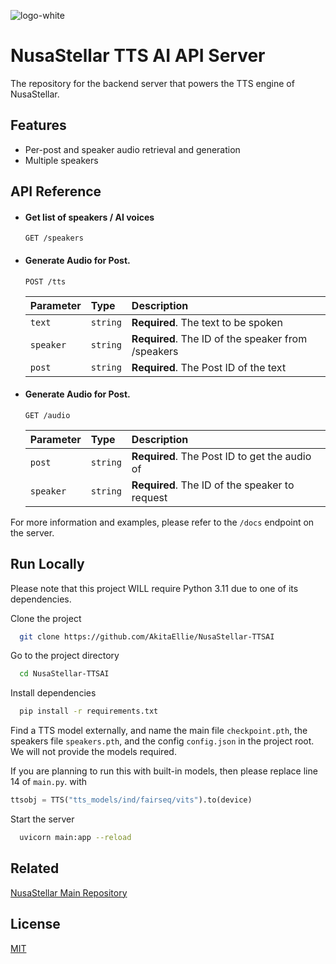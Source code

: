 ![logo-white](https://github.com/AkitaEllie/NusaStellar-TTSAI/assets/48817307/32be75f1-bfe7-47bf-8893-1b608964807c)


# NusaStellar TTS AI API Server

The repository for the backend server that powers the TTS engine of NusaStellar.


## Features

- Per-post and speaker audio retrieval and generation
- Multiple speakers


## API Reference

- #### Get list of speakers / AI voices

    ```http
    GET /speakers
    ```

- #### Generate Audio for Post.

    ```http
    POST /tts
    ```

    | Parameter | Type     | Description                       |
    | :-------- | :------- | :-------------------------------- |
    | `text`      | `string` | **Required**. The text to be spoken|
    | `speaker`      | `string` | **Required**. The ID of the speaker from /speakers |
    | `post`      | `string` | **Required**. The Post ID of the text |

- #### Generate Audio for Post.

    ```http
    GET /audio
    ```

    | Parameter | Type     | Description                       |
    | :-------- | :------- | :-------------------------------- |
    | `post`      | `string` | **Required**. The Post ID to get the audio of|
    | `speaker`      | `string` | **Required**. The ID of the speaker to request |
For more information and examples, please refer to the `/docs` endpoint on the server. 


## Run Locally
Please note that this project WILL require Python 3.11 due to one of its dependencies.

Clone the project
```bash
  git clone https://github.com/AkitaEllie/NusaStellar-TTSAI
```
Go to the project directory

```bash
  cd NusaStellar-TTSAI
```
Install dependencies
```bash
  pip install -r requirements.txt
```
Find a TTS model externally, and name the main file `checkpoint.pth`, the speakers file `speakers.pth`, and the config `config.json` in the project root. We will not provide the models required.

If you are planning to run this with built-in models, then please replace line 14 of `main.py`. with
```py
ttsobj = TTS("tts_models/ind/fairseq/vits").to(device)
```

Start the server
```bash
  uvicorn main:app --reload
```


## Related

[NusaStellar Main Repository](https://github.com/oi-fen-link-sini)


## License

[MIT](https://choosealicense.com/licenses/mit/)

